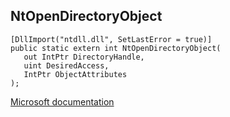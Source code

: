 ## NtOpenDirectoryObject

```
[DllImport("ntdll.dll", SetLastError = true)]
public static extern int NtOpenDirectoryObject(
   out IntPtr DirectoryHandle,
   uint DesiredAccess,
   IntPtr ObjectAttributes
);
```

[Microsoft documentation](https://docs.microsoft.com/en-us/windows-hardware/drivers/ddi/wdm/nf-wdm-zwopendirectoryobject)
